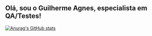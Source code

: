 ## Olá, sou o Guilherme Agnes, especialista em QA/Testes!


[![Anurag's GitHub stats](https://github-readme-stats.vercel.app/api?username=anuraghazra)](https://github.com/guisagnes/github-readme-stats)
